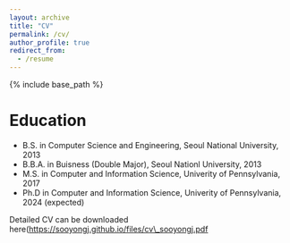```yaml
---
layout: archive
title: "CV"
permalink: /cv/
author_profile: true
redirect_from:
  - /resume
---
```


{% include base_path %}

Education
======
* B.S. in Computer Science and Engineering, Seoul National University, 2013
* B.B.A. in Buisness (Double Major), Seoul Nationl University, 2013
* M.S. in Computer and Information Science, Univerity of Pennsylvania, 2017
* Ph.D in Computer and Information Science, Univerity of Pennsylvania, 2024 (expected)

Detailed CV can be downloaded here(https://sooyongj.github.io/files/cv\_sooyongj.pdf
